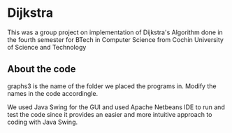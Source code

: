 # Dijkstra
This was a group project on implementation of Dijkstra's Algorithm done in the fourth semester for BTech in Computer Science from Cochin University of Science and Technology

## About the code 
graphs3 is the name of the folder we placed the programs in. Modify the names in the code accordingle.

We used Java Swing for the GUI and used Apache Netbeans IDE to run and test the code since it provides an easier and more intuitive approach to coding with Java Swing.
